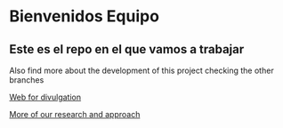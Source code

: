 # Bienvenidos Equipo
## Este es el repo en el que vamos a trabajar

Also find more about the development of this project checking the other branches

[Web for divulgation](https://cda-sigma.vercel.app/)

[More of our research and approach](https://drive.google.com/drive/folders/1pZqNzj_QUuakLT48s_xHib6fGBmow0cq?usp=sharing)
